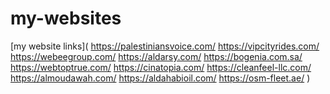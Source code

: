 # my-websites
[my website links](
https://palestiniansvoice.com/
https://vipcityrides.com/
https://webeegroup.com/
https://aldarsy.com/
https://bogenia.com.sa/
https://webtoptrue.com/
https://cinatopia.com/
https://cleanfeel-llc.com/
https://almoudawah.com/
https://aldahabioil.com/
https://osm-fleet.ae/
)
